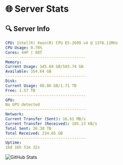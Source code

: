 # 🌐 Server Stats
## 🔍 Server Info
```yaml
CPU: Intel(R) Xeon(R) CPU E5-2699 v4 @ 1376.11MHz
CPU Usage: 0.70%
Cores: 44P | 88T
-----------------------------------
Memory:
Current Usage: 145.68 GB/503.74 GB
Available: 354.64 GB
-----------------------------------
Disk:
Current Usage: 60.86 GB/1.71 TB
Free: 1.57 TB
-----------------------------------
GPU:
No GPU detected
-----------------------------------
Network:
Current Transfer (Sent): 16.61 MB/s
Current Transfer (Received): 105.13 KB/s
Total Sent: 26.38 TB
Total Received: 234.65 GB
-----------------------------------
Uptime:
16d 16h 51m 32s
```
![GitHub Stats](https://img.shields.io/badge/Updated-2025-03-24_14:14:21-blue)